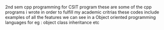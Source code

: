 2nd sem cpp programming for CSIT program
these are some of the cpp programs i wrote in order to fulfill my academic critrias 
these codes include examples of all the features we can see in a Object oriented programming languages
for eg : object class inheritance etc
